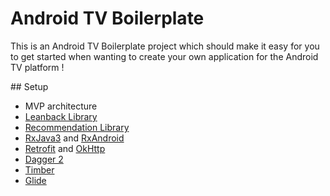 # Android TV Boilerplate

This is an Android TV Boilerplate project which should make it easy for you to get started when wanting to create your own application for the Android TV platform !

## Setup

- MVP architecture
- [Leanback Library](http://developer.android.com/tools/support-library/features.html#v17-leanback)
- [Recommendation Library](http://developer.android.com/tools/support-library/features.html#recommendation)
- [RxJava3](https://github.com/ReactiveX/RxJava) and [RxAndroid](https://github.com/ReactiveX/RxAndroid)
- [Retrofit](http://square.github.io/retrofit/) and [OkHttp](https://github.com/square/okhttp)
- [Dagger 2](http://google.github.io/dagger/)
- [Timber](https://github.com/JakeWharton/timber)
- [Glide](https://github.com/bumptech/glide)

